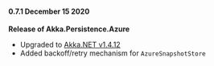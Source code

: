 #### 0.7.1 December 15 2020 ####
**Release of Akka.Persistence.Azure**

- Upgraded to [Akka.NET v1.4.12](https://github.com/akkadotnet/akka.net/releases/tag/1.4.12)
- Added backoff/retry mechanism for `AzureSnapshotStore`